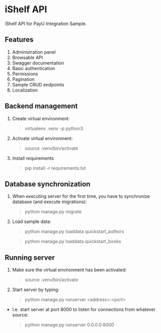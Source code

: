 # iShelf API

iShelf API for PayU Integration Sample.

## Features

1. Administration panel
2. Browsable API
3. Swagger documentation
4. Basic authentication
5. Permissions
6. Pagination
7. Sample CRUD endpoints
8. Localization

## Backend management

1. Create virtual environment:

    > virtualenv .venv -p python3

2. Activate virtual environment:

    > source .venv/bin/activate

3. Install requirements

    > pip install -r requirements.txt

## Database synchronization

1. When executing server for the first time, you have to synchronize database (and execute migrations):

    > python manage.py migrate

2. Load sample data:

    > python manage.py loaddata quickstart_authors

    > python manage.py loaddata quickstart_books

## Running server

1. Make sure the virtual environment has been activated:

    > source .venv/bin/activate

2. Start server by typing:

    > python manage.py runserver \<address\>:\<port\>

- I.e. start server at port 8000 to listen for connections from whatever source:

    > python manage.py runserver 0.0.0.0:8000
